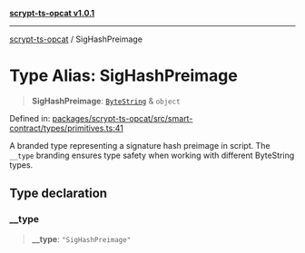 [**scrypt-ts-opcat v1.0.1**](../README.md)

***

[scrypt-ts-opcat](../README.md) / SigHashPreimage

# Type Alias: SigHashPreimage

> **SigHashPreimage**: [`ByteString`](ByteString.md) & `object`

Defined in: [packages/scrypt-ts-opcat/src/smart-contract/types/primitives.ts:41](https://github.com/OPCAT-Labs/ts-tools/blob/e67b8657b34dbf57f8a4f9bdf87cdc2742db16bb/packages/scrypt-ts-opcat/src/smart-contract/types/primitives.ts#L41)

A branded type representing a signature hash preimage in script.
The `__type` branding ensures type safety when working with different ByteString types.

## Type declaration

### \_\_type

> **\_\_type**: `"SigHashPreimage"`
